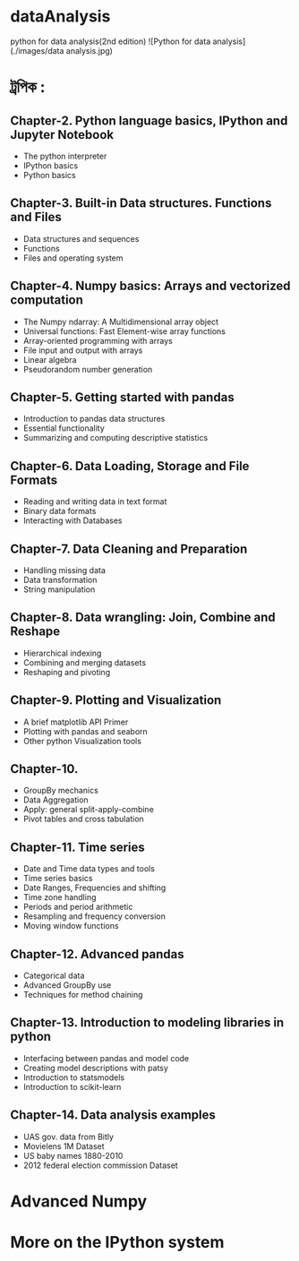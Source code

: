 # dataAnalysis
python for data analysis(2nd edition)
![Python for data analysis](./images/data analysis.jpg)

# ট্রপিক :
## Chapter-2. Python language basics, IPython and Jupyter Notebook
* The python interpreter
* IPython basics
* Python basics

## Chapter-3. Built-in Data structures. Functions and Files
* Data structures and sequences
* Functions
* Files and operating system

## Chapter-4. Numpy basics: Arrays and vectorized computation
* The Numpy ndarray: A Multidimensional array object
* Universal functions: Fast Element-wise array functions
* Array-oriented programming with arrays
* File input and output with arrays
* Linear algebra
* Pseudorandom number generation

## Chapter-5. Getting started with pandas
* Introduction to pandas data structures
* Essential functionality
* Summarizing and computing descriptive statistics

## Chapter-6. Data Loading, Storage and File Formats
* Reading and writing data in text format
* Binary data formats
* Interacting with Databases

## Chapter-7. Data Cleaning and Preparation
* Handling missing data
* Data transformation
* String manipulation

## Chapter-8. Data wrangling: Join, Combine and Reshape
* Hierarchical indexing
* Combining and merging datasets
* Reshaping and pivoting

## Chapter-9. Plotting and Visualization
* A brief matplotlib API Primer
* Plotting with pandas and seaborn
* Other python Visualization tools

## Chapter-10. 
* GroupBy mechanics
* Data Aggregation
* Apply: general split-apply-combine
* Pivot tables and cross tabulation

## Chapter-11. Time series
* Date and Time data types and tools
* Time series basics
* Date Ranges, Frequencies and shifting
* Time zone handling
* Periods and period arithmetic
* Resampling and frequency conversion
* Moving window functions

## Chapter-12. Advanced pandas
* Categorical data
* Advanced GroupBy use
* Techniques for method chaining

## Chapter-13. Introduction to modeling libraries in python
* Interfacing between pandas and model code
* Creating model descriptions with patsy
* Introduction to statsmodels
* Introduction to scikit-learn

## Chapter-14. Data analysis examples
* UAS gov. data from Bitly
* Movielens 1M Dataset
* US baby names 1880-2010
* 2012 federal election commission Dataset

# Advanced Numpy
# More on the IPython system
